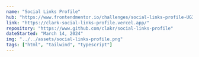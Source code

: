 ```yaml
---
name: "Social Links Profile"
hub: "https://www.frontendmentor.io/challenges/social-links-profile-UG32l9m6dQ"
link: "https://clark-social-links-profile.vercel.app/"
repository: "https://www.github.com/clakr/social-links-profile"
dateStarted: "March 14, 2024"
img: "../../assets/social-links-profile.png"
tags: ["html", "tailwind", "typescript"]
---
```

